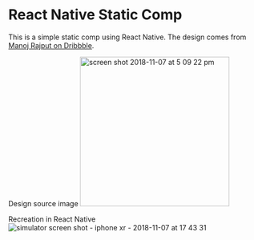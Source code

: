# React Native Static Comp

This is a simple static comp using React Native. The design comes from [Manoj Rajput on Dribbble](https://dribbble.com/shots/5347193-Find-Designers-App/attachments).

Design source image
<img width="298" alt="screen shot 2018-11-07 at 5 09 22 pm" src="https://user-images.githubusercontent.com/29719272/48169329-1937aa00-e2b0-11e8-82aa-4a6bbda726ae.png">

Recreation in React Native
![simulator screen shot - iphone xr - 2018-11-07 at 17 43 31](https://user-images.githubusercontent.com/29719272/48170410-a846c100-e2b4-11e8-80ea-97ea3b28cc85.png)


